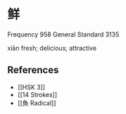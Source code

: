 # 鲜
Frequency 958
General Standard 3135

xiān
fresh; delicious; attractive

## References
- [[HSK 3]]
- [[14 Strokes]]
- [[魚 Radical]]